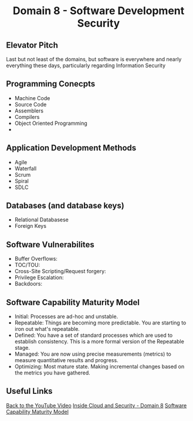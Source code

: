 # <p align=center>Domain 8 - Software Development Security</p>

## Elevator Pitch
Last but not least of the domains, but software is everywhere and nearly everything these days, particularly regarding Information Security

## Programming Conecpts
- Machine Code
- Source Code
- Assemblers
- Compilers
- Object Oriented Programming
-
## Application Development Methods
- Agile
- Waterfall
- Scrum
- Spiral
- SDLC

## Databases (and database keys)
- Relational Databasese
- Foreign Keys

## Software Vulnerabilites
- Buffer Overflows:
- TOC/TOU:
- Cross-Site Scripting/Request forgery:
- Privilege Escalation:
- Backdoors:

## Software Capability Maturity Model
- Initial: Processes are ad-hoc and unstable.
- Repeatable: Things are becoming more predictable. You are starting to iron out what's repeatable.
- Defined: You have a set of standard processes which are used to establish consistency. This is a more formal version of the Repeatable stage.
- Managed: You are now using precise measurements (metrics) to measure quantitative results and progress.
- Optimizing: Most mature state. Making incremental changes based on the metrics you have gathered.

## Useful Links
[Back to the YouTube Video]()
[Inside Cloud and Security - Domain 8](https://www.youtube.com/watch?v=vKXVEff0RGM)
[Software Capability Maturity Model](http://www.selectbs.com/process-maturity/what-is-the-capability-maturity-model)
